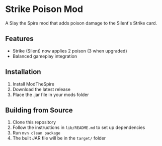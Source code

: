 # Strike Poison Mod

A Slay the Spire mod that adds poison damage to the Silent's Strike card.

## Features
- Strike (Silent) now applies 2 poison (3 when upgraded)
- Balanced gameplay integration

## Installation
1. Install ModTheSpire
2. Download the latest release
3. Place the .jar file in your mods folder

## Building from Source
1. Clone this repository
2. Follow the instructions in `lib/README.md` to set up dependencies
3. Run `mvn clean package`
4. The built JAR file will be in the `target/` folder
